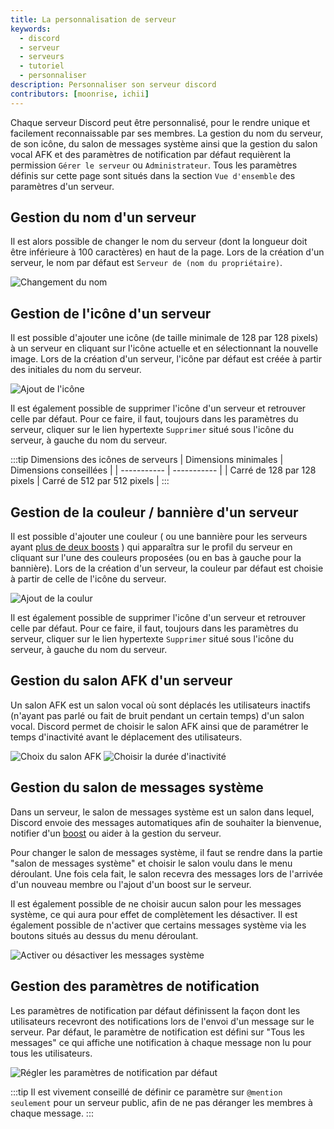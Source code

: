 ```yaml
---
title: La personnalisation de serveur
keywords:
  - discord
  - serveur
  - serveurs
  - tutoriel
  - personnaliser
description: Personnaliser son serveur discord
contributors: [moonrise, ichii]
---
```


Chaque serveur Discord peut être personnalisé, pour le rendre unique et facilement reconnaissable par ses membres. La gestion du nom du serveur, de son icône, du salon de messages système ainsi que la gestion du salon vocal AFK et des paramètres de notification par défaut requièrent la permission `Gérer le serveur` ou `Administrateur`. Tous les paramètres définis sur cette page sont situés dans la section `Vue d'ensemble` des paramètres d'un serveur.

## Gestion du nom d'un serveur

Il est alors possible de changer le nom du serveur (dont la longueur doit être inférieure à 100 caractères) en haut de la page. Lors de la création d'un serveur, le nom par défaut est `Serveur de (nom du propriétaire)`.

![Changement du nom](https://i.dfr.gg/XhQu.png)

## Gestion de l'icône d'un serveur

Il est possible d'ajouter une icône (de taille minimale de 128 par 128 pixels) à un serveur en cliquant sur l'icône actuelle et en sélectionnant la nouvelle image. Lors de la création d'un serveur, l'icône par défaut est créée à partir des initiales du nom du serveur.

![Ajout de l'icône](https://i.dfr.gg/Q4Rf.png)

Il est également possible de supprimer l'icône d'un serveur et retrouver celle par défaut. Pour ce faire, il faut, toujours dans les paramètres du serveur, cliquer sur le lien hypertexte `Supprimer` situé sous l'icône du serveur, à gauche du nom du serveur.

:::tip Dimensions des icônes de serveurs 
| Dimensions minimales | Dimensions conseillées |
| ----------- | ----------- |
| Carré de 128 par 128 pixels  | Carré de 512 par 512 pixels |
:::

## Gestion de la couleur / bannière d'un serveur

Il est possible d'ajouter une couleur ( ou une bannière pour les serveurs ayant [plus de deux boosts](/wiki/contenu-payant/boost-serveur) ) qui apparaîtra sur le profil du serveur en cliquant sur l'une des couleurs proposées (ou en bas à gauche pour la bannière). Lors de la création d'un serveur, la couleur par défaut est choisie à partir de celle de l'icône du serveur.

![Ajout de la coulur](https://i.dfr.gg/Q4Rf.png)

Il est également possible de supprimer l'icône d'un serveur et retrouver celle par défaut. Pour ce faire, il faut, toujours dans les paramètres du serveur, cliquer sur le lien hypertexte `Supprimer` situé sous l'icône du serveur, à gauche du nom du serveur.


## Gestion du salon AFK d'un serveur

Un salon AFK est un salon vocal où sont déplacés les utilisateurs inactifs (n'ayant pas parlé ou fait de bruit pendant un certain temps) d'un salon vocal. Discord permet de choisir le salon AFK ainsi que de paramétrer le temps d'inactivité avant le déplacement des utilisateurs.

![Choix du salon AFK](https://i.dfr.gg/nPAH.png)
![Choisir la durée d'inactivité](https://i.dfr.gg/YEzG.png)

## Gestion du salon de messages système

Dans un serveur, le salon de messages système est un salon dans lequel, Discord envoie des messages automatiques afin de souhaiter la bienvenue, notifier d'un [boost](/wiki/contenu-payant/boost-serveur) ou aider à la gestion du serveur.

Pour changer le salon de messages système, il faut se rendre dans la partie "salon de messages système" et choisir le salon voulu dans le menu déroulant. Une fois cela fait, le salon recevra des messages lors de l'arrivée d'un nouveau membre ou l'ajout d'un boost sur le serveur.

Il est également possible de ne choisir aucun salon pour les messages système, ce qui aura pour effet de complètement les désactiver. Il est également possible de n'activer que certains messages système via les boutons situés au dessus du menu déroulant.

![Activer ou désactiver les messages système](https://i.dfr.gg/ZMoy.png)

## Gestion des paramètres de notification

Les paramètres de notification par défaut définissent la façon dont les utilisateurs recevront des notifications lors de l'envoi d'un message sur le serveur. Par défaut, le paramètre de notification est défini sur "Tous les messages" ce qui affiche une notification à chaque message non lu pour tous les utilisateurs.

![Régler les paramètres de notification par défaut](https://i.dfr.gg/FHJE.png)

:::tip
Il est vivement conseillé de définir ce paramètre sur `@mention seulement` pour un serveur public, afin de ne pas déranger les membres à chaque message.
:::
